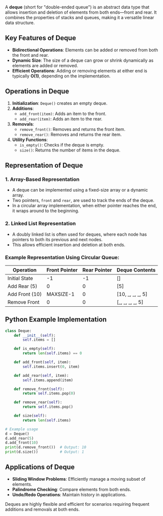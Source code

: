 A **deque** (short for "double-ended queue") is an abstract data type that allows insertion and deletion of elements from both ends—front and rear. It combines the properties of stacks and queues, making it a versatile linear data structure.

## Key Features of Deque

- **Bidirectional Operations**: Elements can be added or removed from both the front and rear.
- **Dynamic Size**: The size of a deque can grow or shrink dynamically as elements are added or removed.
- **Efficient Operations**: Adding or removing elements at either end is typically **O(1)**, depending on the implementation.

## Operations in Deque

1. **Initialization**: `Deque()` creates an empty deque.
2. **Additions**:
   - `add_front(item)`: Adds an item to the front.
   - `add_rear(item)`: Adds an item to the rear.
3. **Removals**:
   - `remove_front()`: Removes and returns the front item.
   - `remove_rear()`: Removes and returns the rear item.
4. **Utility Functions**:
   - `is_empty()`: Checks if the deque is empty.
   - `size()`: Returns the number of items in the deque.

## Representation of Deque

### 1. **Array-Based Representation**

- A deque can be implemented using a fixed-size array or a dynamic array.
- Two pointers, `front` and `rear`, are used to track the ends of the deque.
- In a circular array implementation, when either pointer reaches the end, it wraps around to the beginning.

### 2. **Linked List Representation**

- A doubly linked list is often used for deques, where each node has pointers to both its previous and next nodes.
- This allows efficient insertion and deletion at both ends.

### Example Representation Using Circular Queue:

| Operation      | Front Pointer | Rear Pointer | Deque Contents   |
| -------------- | ------------- | ------------ | ---------------- |
| Initial State  | -1            | -1           | []               |
| Add Rear (5)   | 0             | 0            | [5]              |
| Add Front (10) | MAXSIZE-1     | 0            | [10, _, _, _, 5] |
| Remove Front   | 0             | 0            | [_, _, _, _, 5]  |

## Python Example Implementation

```python
class Deque:
    def __init__(self):
        self.items = []

    def is_empty(self):
        return len(self.items) == 0

    def add_front(self, item):
        self.items.insert(0, item)

    def add_rear(self, item):
        self.items.append(item)

    def remove_front(self):
        return self.items.pop(0)

    def remove_rear(self):
        return self.items.pop()

    def size(self):
        return len(self.items)

# Example usage
d = Deque()
d.add_rear(5)
d.add_front(10)
print(d.remove_front())  # Output: 10
print(d.size())          # Output: 1
```

## Applications of Deque

- **Sliding Window Problems**: Efficiently manage a moving subset of elements.
- **Palindrome Checking**: Compare elements from both ends.
- **Undo/Redo Operations**: Maintain history in applications.

Deques are highly flexible and efficient for scenarios requiring frequent additions and removals at both ends.
